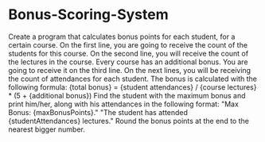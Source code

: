 # Bonus-Scoring-System

Create a program that calculates bonus points for each student, for a certain course. On the first line, you are going to receive the count of the students for this course. On the second line, you will receive the count of the lectures in the course. Every course has an additional bonus. You are going to receive it on the third line. On the next lines, you will be receiving the count of attendances for each student. 
The bonus is calculated with the following formula:
{total bonus} = {student attendances} / {course lectures} * (5 + {additional bonus})
Find the student with the maximum bonus and print him/her, along with his attendances in the following format:
"Max Bonus: {maxBonusPoints}."
"The student has attended {studentAttendances} lectures."
Round the bonus points at the end to the nearest bigger number.
